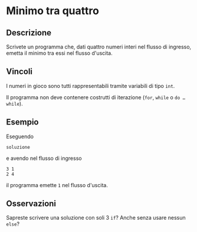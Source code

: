 Minimo tra quattro
==================

Descrizione
-----------

Scrivete un programma che, dati quattro numeri interi nel flusso di ingresso,
emetta il minimo tra essi nel flusso d'uscita.


Vincoli
-------

I numeri in gioco sono tutti rappresentabili tramite variabili di tipo `int`.

Il programma non deve contenere costrutti di iterazione (`for`, `while` o `do … while`).

Esempio
-------

Eseguendo

    soluzione

e avendo nel flusso di ingresso

    3 1
    2 4

il programma emette `1` nel flusso d'uscita.


Osservazioni
------------

Sapreste scrivere una soluzione con soli 3 `if`? Anche senza usare nessun
`else`?
